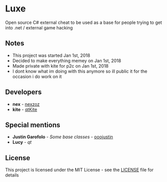 # Luxe

Open source C# external cheat to be used as a base for people trying to get into .net / external game hacking

## Notes

* This project was started Jan 1st, 2018
* Decided to make everything memey on Jan 1st, 2018
* Made private with kite for p2c on Jan 1st, 2018
* I dont know what im doing with this anymore so ill public it for the occasion i do work on it

## Developers

* **nex** - [nexzoz](https://github.com/nexzoz)
* **kite** - [qtKite](https://github.com/qtKite)

## Special mentions

* **Justin Garofolo** - *Some base classes* - [ooojustin](https://github.com/ooojustin)
* **Lucy** - *qt*

## License

This project is licensed under the MIT License - see the [LICENSE](LICENSE.md) file for details
